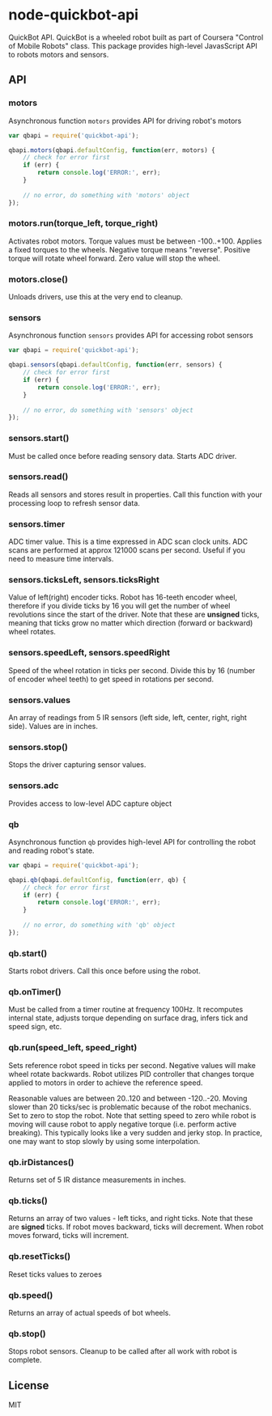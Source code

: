 node-quickbot-api
=================

QuickBot API. QuickBot is a wheeled robot built as part of Coursera "Control of Mobile Robots" class. This package provides
high-level JavasScript API to robots motors and sensors.

## API

### motors
Asynchronous function `motors` provides API for driving robot's motors

```javascript
var qbapi = require('quickbot-api');

qbapi.motors(qbapi.defaultConfig, function(err, motors) {
	// check for error first
	if (err) {
		return console.log('ERROR:', err);
	}
	
	// no error, do something with 'motors' object
});
```

### motors.run(torque_left, torque_right)

Activates robot motors. Torque values must be between -100..+100. Applies a fixed torques to the wheels. Negative torque
means "reverse". Positive torque will rotate wheel forward. Zero value will stop the wheel.

### motors.close()

Unloads drivers, use this at the very end to cleanup.

### sensors
Asynchronous function `sensors` provides API for accessing robot sensors

```javascript
var qbapi = require('quickbot-api');

qbapi.sensors(qbapi.defaultConfig, function(err, sensors) {
	// check for error first
	if (err) {
		return console.log('ERROR:', err);
	}
	
	// no error, do something with 'sensors' object
});
```

### sensors.start()
Must be called once before reading sensory data. Starts ADC driver.

### sensors.read()
Reads all sensors and stores result in properties. Call this function with your processing loop to refresh sensor data.

### sensors.timer
ADC timer value. This is a time expressed in ADC scan clock units. ADC scans are performed at approx 121000 scans per second.
Useful if you need to measure time intervals.

### sensors.ticksLeft, sensors.ticksRight
Value of left(right) encoder ticks. Robot has 16-teeth encoder wheel, therefore if you divide ticks by 16 you will get the number
of wheel revolutions since the start of the driver. Note that these are **unsigned** ticks, meaning that ticks grow no matter which
direction (forward or backward) wheel rotates.

### sensors.speedLeft, sensors.speedRight
Speed of the wheel rotation in ticks per second. Divide this by 16 (number of encoder wheel teeth) to get speed in rotations per second.

### sensors.values
An array of readings from 5 IR sensors (left side, left, center, right, right side). Values are in inches.

### sensors.stop()
Stops the driver capturing sensor values.

### sensors.adc
Provides access to low-level ADC capture object

### qb
Asynchronous function `qb` provides high-level API for controlling the robot and reading robot's state.

```javascript
var qbapi = require('quickbot-api');

qbapi.qb(qbapi.defaultConfig, function(err, qb) {
	// check for error first
	if (err) {
		return console.log('ERROR:', err);
	}
	
	// no error, do something with 'qb' object
});
```

### qb.start()
Starts robot drivers. Call this once before using the robot.

### qb.onTimer()
Must be called from a timer routine at frequency 100Hz. It recomputes internal state, adjusts torque depending on surface drag,
infers tick and speed sign, etc.

### qb.run(speed_left, speed_right)
Sets reference robot speed in ticks per second. Negative values will make wheel rotate backwards. Robot utilizes PID controller
that changes torque applied to motors in order to achieve the reference speed.

Reasonable values are
between 20..120 and between -120..-20. Moving slower than 20 ticks/sec is problematic because of the robot mechanics. Set to zero
to stop the robot. Note that setting speed to zero while robot is moving will cause robot to apply negative torque (i.e. perform
active breaking). This typically looks like a very sudden and jerky stop. In practice, one may want to stop slowly by using some
interpolation.

### qb.irDistances()
Returns set of 5 IR distance measurements in inches.

### qb.ticks()
Returns an array of two values - left ticks, and right ticks. Note that these are **signed** ticks. If robot moves backward,
ticks will decrement. When robot moves forward, ticks will increment.

### qb.resetTicks()
Reset ticks values to zeroes

### qb.speed()
Returns an array of actual speeds of bot wheels.

### qb.stop()
Stops robot sensors. Cleanup to be called after all work with robot is complete.

## License
MIT

